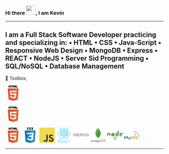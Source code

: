### Hi there <img src="https://raw.githubusercontent.com/MartinHeinz/MartinHeinz/master/wave.gif" width="30px" height="30px" />, I am Kevin 
---
I am a Full Stack Software Developer practicing and specializing in: 
•	HTML
•	CSS
•	Java-Script
•	Responsive Web Design
•	MongoDB
•	Express
•	REACT
•	NodeJS
•	Server Sid Programming
•	SQL/NoSQL 
•	Database Management 
---
🧰 Toolbox, 








<img src="https://github.com/devicons/devicon/blob/master/icons/html5/html5-original-wordmark.svg" 
alt="html logo" width="50" height="50" /> 

<img src="https://github.com/devicons/devicon/blob/master/icons/html5/html5-original-wordmark.svg" 
alt="html logo" width="50" height="50" /> 











<img src="https://github.com/devicons/devicon/blob/master/icons/html5/html5-original-wordmark.svg" 
alt="html logo" width="50" height="50" /> 
<img src="https://github.com/devicons/devicon/blob/master/icons/css3/css3-original-wordmark.svg" 
alt="CSS logo" width="50" height="50" /> 
<img src="https://github.com/devicons/devicon/blob/master/icons/javascript/javascript-original.svg" 
alt="JavaScript logo" width="50" height="50" /> 
<img src="https://github.com/devicons/devicon/blob/master/icons/react/react-original-wordmark.svg" 
alt="React logo" width="50" height="50" /> 
<img src="https://github.com/devicons/devicon/blob/master/icons/express/express-original-wordmark.svg" 
alt="Express logo" width="50" height="50" /> 
<img src="https://github.com/devicons/devicon/blob/master/icons/mongodb/mongodb-original-wordmark.svg" 
alt="mongoDB logo" width="50" height="50" /> 
<img src="https://github.com/devicons/devicon/blob/master/icons/nodejs/nodejs-plain-wordmark.svg" 
alt="Node logo" width="50" height="50" /> 
<img src="https://github.com/devicons/devicon/blob/master/icons/mysql/mysql-original-wordmark.svg" 
alt="MySQL logo" width="50" height="50" /> 





---
<!--
**kb0007hev/kb0007hev** is a ✨ _special_ ✨ repository because its `README.md` (this file) appears on your GitHub profile.

Here are some ideas to get you started:

- 🔭 I’m currently working on ...
- 🌱 I’m currently learning ...
- 👯 I’m looking to collaborate on ...
- 🤔 I’m looking for help with ...
- 💬 Ask me about ...
- 📫 How to reach me: ...
- 😄 Pronouns: ...
- ⚡ Fun fact: ...
-->
